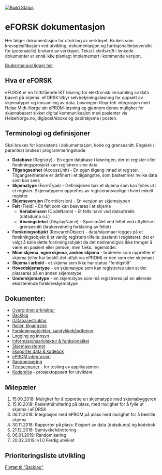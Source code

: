 [![Build Status](https://hemit.visualstudio.com/eFORSK/_apis/build/status/eFORSK-CI%20Pack%20Publish?branchName=master)](https://hemit.visualstudio.com/eFORSK/_build/latest?definitionId=28?branchName=master)

# eFORSK dokumentasjon

Her følger dokumentasjon for utvikling av verktøyet. Brukes som kravspesifikasjon ved utvikling, dokumentasjon og funksjonalitetsoversikt for (potensielle) brukere av verktøyet. Tekst i *skråskrift* i lenkede dokumenter er ennå ikke planlagt implementert i kommende versjon.

[Brukermanual ligger her](https://github.com/HemitSystemutvikling/eFORSK-brukermanual)

## Hva er eFORSK
eFORSK er en frittstående IKT løsning for elektronisk innsamling av data basert på skjema. eFORSK tilbyr selvbetjeningsløsning for oppsett av skjematyper og innsamling av data. Løsningen tilbyr tett integrasjon med Helse Midt-Norge sin ePROM-løsning og gjennom denne mulighet for skjemabasert sikker digital kommunikasjon med pasienter via HelseNorge.no, digipost/eboks og papirskjema i posten. 

## Terminologi og definisjoner

Skal brukes for konsistens i dokumentasjon, kode og grensesnitt. Engelsk (i parantes) brukes i programmeringskode.

* **Database** (Registry) - En egen database i løsningen, der et register eller forskningsprosjekt kan registrere sine data
* **Tilgangsenhet** (AccessUnit) - En egen tilgang innad et register. Tilgangsenhetene er definert i et tilgangstre, som bestemmer hvilke data som kan sees
* **Skjematype** (FormType) - Definisjonen bak et skjema som kan fylles ut i et register. Skjematypene opprettes av registeransvarlige i hvert enkelt register.
* **Skjemaversjon** (FormVersion) - En versjon av skjematypen
* **Felt** (Field) - En felt som kan besvares i et skjema
	* **Variabelnavn** (CodeName) - Et felts navn ved datauttrekk (datadump o.l.)
	* **Visningstekst** (DisplayName) - Spørsmålet ved feltet ved utfyllelse i grensesnitt (brukervennlig forklaring av feltet)
* **Forskningsobjekt** (ResearchObject) - data/skjemaer legges på et forskningsobjekt (i et vanlig registers tilfelle: pasient) i registeret. det er valgt å kalle dette forskningsobjekt da det nødvendigvis ikke trenger å være en pasient eller person, men f.eks. legemiddel.
* **Mine skjema, egne skjema, andres skjema** - brukeren som oppretter et skjema (eller har bestilt det utfylt via ePROM) er den som eier skjemaet
* **Skjema i arbeid** - et skjema som ikke har status "ferdigstilt"
* **Hovedskjematype** - en skjematype som kan registreres uten at det plasseres på en annen skjematype
* **Underskjematype** - en skjematype som må registreres på en allerede eksisterende foreldreskjematype

## Dokumenter:
* [Overordnet arkitektur](Overordnet%20arkitektur)
* [Backlog](Backlog)
* [Databasestruktur](Databasestruktur)
* [Roller, tilgangstre](Roller%20og%20tilgangstre)
* [Forskningsobjekter, samtykkehåndtering](Forskningsobjekter)
* [Logging og innsyn](Logging%20og%20innsyn)
* [Informasjonsarkitektur & funksjonalitet](Informasjonsarkitektur)
* [Skjemasystemet](Skjemasystemet)
* [Eksporter data & kodebok](Datadump%20og%20kodebok)
* [ePROM integrasjon](PROMS%20integrasjon)
* [Randomisering](Randomisering)
* [Testscenarier](Testscenarier) - for testing av applikasjonen
* [Kodemiljø](Kodemiljø) - prosjektoppsett for utviklere 

## Milepæler

1. 15.09.2018: Mulighet for å opprette en skjematype med skjemabyggeren
2. 15.10.2018: Pasienthåndtering på plass, med mulighet for å fylle ut skjema i eFORSK
3. 06.11.2018: Integrasjon med ePROM på plass med mulighet for å bestille skjema
4. 30.11.2018: Rapporter på plass: Eksport av data (datadump) og kodebok
5. 21.12.2018: Samtykkehåndtering
6. 06.01.2019: Randomisering
7. 20.02.2019: v1.0 Ferdig utviklet

## Prioriteringsliste utvikling

[Flyttet til "Backlog"](Backlog)
